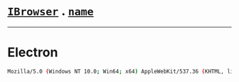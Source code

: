 # [`IBrowser`](/api/main/get-browser.md) . [`name`](../name.md)
---
# Electron

```sh
Mozilla/5.0 (Windows NT 10.0; Win64; x64) AppleWebKit/537.36 (KHTML, like Gecko) Atom/1.41.0 Chrome/69.0.3497.128 Electron/4.2.7 Safari/537.36
```